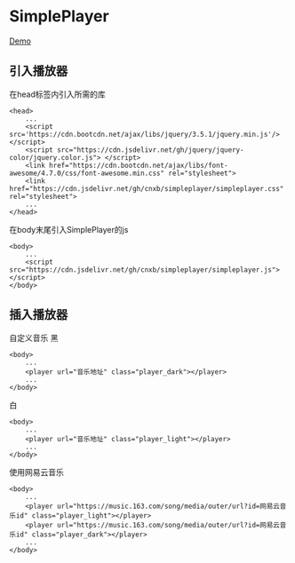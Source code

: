 # SimplePlayer
[Demo](https://player.cogito.ga/demo)
## 引入播放器
在head标签内引入所需的库
```
<head>
    ...
    <script src='https://cdn.bootcdn.net/ajax/libs/jquery/3.5.1/jquery.min.js'/></script>
    <script src="https://cdn.jsdelivr.net/gh/jquery/jquery-color/jquery.color.js"> </script>
    <link href="https://cdn.bootcdn.net/ajax/libs/font-awesome/4.7.0/css/font-awesome.min.css" rel="stylesheet">
    <link href="https://cdn.jsdelivr.net/gh/cnxb/simpleplayer/simpleplayer.css" rel="stylesheet">
    ...
</head>
```
在body末尾引入SimplePlayer的js
```
<body>
    ...
    <script src="https://cdn.jsdelivr.net/gh/cnxb/simpleplayer/simpleplayer.js"></script>
</body>
```
## 插入播放器
自定义音乐
黑
```
<body>
    ...
    <player url="音乐地址" class="player_dark"></player>
    ...
</body>
```
白
```
<body>
    ...
    <player url="音乐地址" class="player_light"></player>
    ...
</body>
```
使用网易云音乐
```
<body>
    ...
    <player url="https://music.163.com/song/media/outer/url?id=网易云音乐id" class="player_light"></player>
    <player url="https://music.163.com/song/media/outer/url?id=网易云音乐id" class="player_dark"></player>
    ...
</body>
```